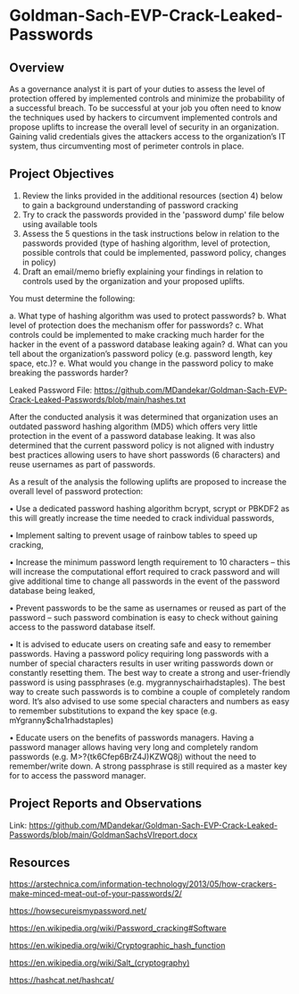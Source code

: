 # Goldman-Sach-EVP-Crack-Leaked-Passwords

## Overview

As a governance analyst it is part of your duties to assess the level of protection offered by implemented controls and minimize the probability of a successful breach. To be successful at your job you often need to know the techniques used by hackers to circumvent implemented controls and propose uplifts to increase the overall level of security in an organization. Gaining valid credentials gives the attackers access to the organization’s IT system, thus circumventing most of perimeter controls in place.

## Project Objectives
1. Review the links provided in the additional resources (section 4) below to gain a background understanding of password cracking
2. Try to crack the passwords provided in the 'password dump' file below using available tools
3. Assess the 5 questions in the task instructions below in relation to the passwords provided (type of hashing algorithm, level of protection, possible controls that could be implemented, password policy, changes in policy)
4. Draft an email/memo briefly explaining your findings in relation to controls used by the organization and your proposed uplifts.

You must determine the following:

a. What type of hashing algorithm was used to protect passwords?
b. What level of protection does the mechanism offer for passwords?
c. What controls could be implemented to make cracking much harder for the hacker in the event of a password database leaking again?
d. What can you tell about the organization’s password policy (e.g. password length, key space, etc.)?
e. What would you change in the password policy to make breaking the passwords harder? 

Leaked Password File: https://github.com/MDandekar/Goldman-Sach-EVP-Crack-Leaked-Passwords/blob/main/hashes.txt

After the conducted analysis it was determined that organization uses an outdated password hashing algorithm (MD5) which offers very little protection in the event of a password database leaking. It was also determined that the current password policy is not aligned with industry best practices allowing users to have short passwords (6 characters) and reuse usernames as part of passwords.

As a result of the analysis the following uplifts are proposed to increase the overall level of password protection:

• Use a dedicated password hashing algorithm bcrypt, scrypt or PBKDF2 as this will greatly increase the time needed to crack individual passwords,

• Implement salting to prevent usage of rainbow tables to speed up cracking,

• Increase the minimum password length requirement to 10 characters – this will increase the computational effort required to crack password and will give additional time to change all passwords in the event of the password database being leaked,

• Prevent passwords to be the same as usernames or reused as part of the password – such password combination is easy to check without gaining access to the password database itself.

• It is advised to educate users on creating safe and easy to remember passwords. Having a password policy requiring long passwords with a number of special characters results in user writing passwords down or constantly resetting them. The best way to create a strong and user-friendly password is using passphrases (e.g. mygrannyschairhadstaples). The best way to create such passwords is to combine a couple of completely random word. It’s also advised to use some special characters and numbers as easy to remember substitutions to expand the key space (e.g. mYgranny$cha1rhadstaples)

• Educate users on the benefits of passwords managers. Having a password manager allows having very long and completely random passwords (e.g. M>?{tk6Cfep6BrZ4J)KZWQ8j) without the need to remember/write down. A strong passphrase is still required as a master key for to access the password manager.

## Project Reports and Observations

Link: https://github.com/MDandekar/Goldman-Sach-EVP-Crack-Leaked-Passwords/blob/main/GoldmanSachsVIreport.docx

## Resources

https://arstechnica.com/information-technology/2013/05/how-crackers-make-minced-meat-out-of-your-passwords/2/

https://howsecureismypassword.net/

https://en.wikipedia.org/wiki/Password_cracking#Software

https://en.wikipedia.org/wiki/Cryptographic_hash_function

https://en.wikipedia.org/wiki/Salt_(cryptography)

https://hashcat.net/hashcat/
